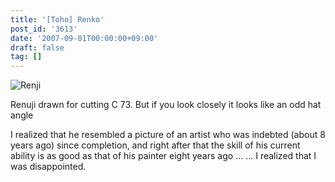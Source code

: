 ```yaml
---
title: '[Toho] Renko'
post_id: '3613'
date: '2007-09-01T00:00:00+09:00'
draft: false
tag: []
---
```


![Renji](/image/illustrations/mono/2004-2007/c73_renko_s.png)

Renuji drawn for cutting C 73. But if you look closely it looks like an odd hat angle

I realized that he resembled a picture of an artist who was indebted (about 8 years ago) since completion, and right after that the skill of his current ability is as good as that of his painter eight years ago ... ... I realized that I was disappointed.